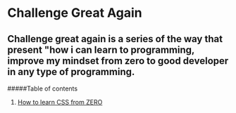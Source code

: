 # Challenge Great Again
Challenge great again is a series of the way that present "how i can learn to programming, improve my mindset from zero to good developer in any type of programming.
---
#####Table of contents
1. [How to learn CSS from ZERO](https://github.com/hoangtuanictvn/challenge-great-again/tree/master/CSS)